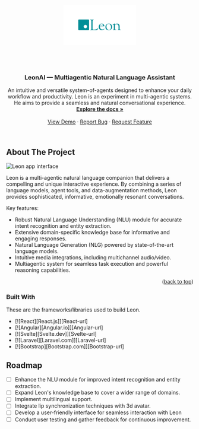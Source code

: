 <br><div align="center" style="padding: 20px;">
    <a href="https://github.com/rishavkundu/Leon-Multimodal">
        <img src="Leon-Alt.png" alt="Logo" style="width: 25%; height: auto; padding: 40px; background-color: #FFF;">
    </a>
</div><br>

  <h3 align="center">LeonAI — Multiagentic Natural Language Assistant</h3>

  <p align="center">
    An intuitive and versatile system-of-agents designed to enhance your daily workflow and productivity. Leon is an experiment in multi-agentic systems. He aims to provide a seamless and natural conversational experience.
    <br />
    <a href="https://github.com/yourusername/Leon"><strong>Explore the docs »</strong></a>
    <br />
    <br />
    <a href="https://github.com/yourusername/Leon">View Demo</a>
    ·
    <a href="https://github.com/yourusername/Leon/issues">Report Bug</a>
    ·
    <a href="https://github.com/yourusername/Leon/issues">Request Feature</a>
  </p>
</div>
<br>

## About The Project

![Leon app interface](https://i.ibb.co/C6rvsZH/leon-git-hero.png "Leon App Design")


Leon is a multi-agentic natural language companion that delivers a compelling and unique interactive experience. By combining a series of language models, agent tools, and data-augmentation methods, Leon provides sophisticated, informative, emotionally resonant conversations.

Key features:
* Robust Natural Language Understanding (NLU) module for accurate intent recognition and entity extraction.
* Extensive domain-specific knowledge base for informative and engaging responses.
* Natural Language Generation (NLG) powered by state-of-the-art language models.
* Intuitive media integrations, including multichannel audio/video.
* Multiagentic system for seamless task execution and powerful reasoning capabilities.

<p align="right">(<a href="#readme-top">back to top</a>)</p>

### Built With

These are the frameworks/libraries used to build Leon.

* [![React][React.js]][React-url]
* [![Angular][Angular.io]][Angular-url]
* [![Svelte][Svelte.dev]][Svelte-url]
* [![Laravel][Laravel.com]][Laravel-url]
* [![Bootstrap][Bootstrap.com]][Bootstrap-url]

## Roadmap

- [ ] Enhance the NLU module for improved intent recognition and entity extraction.
- [ ] Expand Leon's knowledge base to cover a wider range of domains.
- [ ] Implement multilingual support.
- [ ] Integrate lip synchronization techniques with 3d avatar.
- [ ] Develop a user-friendly interface for seamless interaction with Leon
- [ ] Conduct user testing and gather feedback for continuous improvement.

